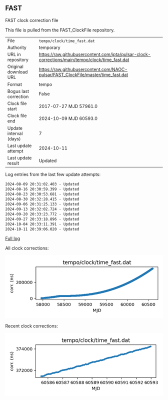 
## FAST

FAST clock correction file

This file is pulled from the FAST_ClockFile repository.

|     |     |
|:--- |:--- |
| File | `tempo/clock/time_fast.dat` |
| Authority | temporary |
| URL in repository | <https://raw.githubusercontent.com/ipta/pulsar-clock-corrections/main/tempo/clock/time_fast.dat> |
| Original download URL | <https://raw.githubusercontent.com/NAOC-pulsar/FAST_ClockFile/master/time_fast.dat> |
| Format | tempo |
| Bogus last correction | False |
| Clock file start | 2017-07-27 MJD 57961.0 |
| Clock file end | 2024-10-09 MJD 60593.0 |
| Update interval (days) | 7 |
| Last update attempt | 2024-10-11 |
| Last update result | Updated |

Log entries from the last few update attempts:
```
2024-08-09 20:31:02.403 - Updated
2024-08-16 20:30:59.399 - Updated
2024-08-23 20:30:53.681 - Updated
2024-08-30 20:32:28.415 - Updated
2024-09-06 20:31:25.133 - Updated
2024-09-13 20:32:02.724 - Updated
2024-09-20 20:33:23.772 - Updated
2024-09-27 20:33:18.896 - Updated
2024-10-04 20:33:11.391 - Updated
2024-10-11 20:39:06.020 - Updated
```
[Full log](https://raw.githubusercontent.com/ipta/pulsar-clock-corrections/main/log/tempo/clock/time_fast.dat.log)


All clock corrections:

![plot of all clock corrections](time_fast.dat.png "All corrections")

Recent clock corrections:

![plot of recent clock corrections](time_fast.dat.short.png "Recent corrections")

